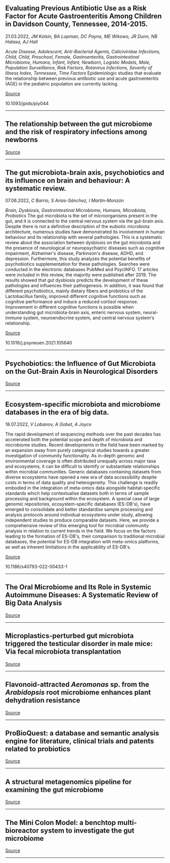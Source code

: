 ## Evaluating Previous Antibiotic Use as a Risk Factor for Acute Gastroenteritis Among Children in Davidson County, Tennessee, 2014-2015.
 21.03.2022, _JM Kolsin, BA Lopman, DC Payne, ME Wikswo, JR Dunn, NB Halasa, AJ Hall_


_Acute Disease, Adolescent, Anti-Bacterial Agents, Caliciviridae Infections, Child, Child, Preschool, Female, Gastroenteritis, Gastrointestinal Microbiome, Humans, Infant, Infant, Newborn, Logistic Models, Male, Population Surveillance, Risk Factors, Rotavirus Infections, Severity of Illness Index, Tennessee, Time Factors_
Epidemiologic studies that evaluate the relationship between previous antibiotic use and acute gastroenteritis (AGE) in the pediatric population are currently lacking.

[Source](https://doi.org/10.1038/s43856-022-00152-1)

10.1093/jpids/piy044

---

## The relationship between the gut microbiome and the risk of respiratory infections among newborns

[Source](https://doi.org/10.1038/s43856-022-00152-1)

---

## The gut microbiota-brain axis, psychobiotics and its influence on brain and behaviour: A systematic review.
 07.06.2022, _C Barrio, S Arias-Sánchez, I Martín-Monzón_


_Brain, Dysbiosis, Gastrointestinal Microbiome, Humans, Microbiota, Probiotics_
The gut microbiota is the set of microorganisms present in the gut, and it is connected to the central nervous system via the gut-brain axis. Despite there is not a definitive description of the eubiotic microbiota architecture, numerous studies have demonstrated its involvement in human behaviour and its relationship with several pathologies. This is a systematic review about the association between dysbiosis on the gut microbiota and the presence of neurological or neuropsychiatric diseases such as cognitive impairment, Alzheimer's disease, Parkinson's disease, ADHD, and depression. Furthermore, this study analyzes the potential benefits of psychobiotics supplementation for these pathologies. Searches were conducted in the electronic databases PubMed and PsycINFO. 17 articles were included in this review, the majority were published after 2019. The results showed that gut dysbiosis predicts the development of these pathologies and influences their pathogenesis. In addition, it was found that different psychobiotics, mainly dietary fibers and probiotics of the Lactobacillus family, improved different cognitive functions such as cognitive performance and induce a reduced cortisol response. Improvement in different cognitive functions is possible when understanding gut microbiota-brain axis, enteric nervous system, neural-immune system, neuroendocrine system, and central nervous system's relationship.

[Source](https://doi.org/10.1007/s12031-022-02053-3)

10.1016/j.psyneuen.2021.105640

---

## Psychobiotics: the Influence of Gut Microbiota on the Gut-Brain Axis in Neurological Disorders

[Source](https://doi.org/10.1007/s12031-022-02053-3)

---

## Ecosystem-specific microbiota and microbiome databases in the era of big data.
 18.07.2022, _V Lobanov, A Gobet, A Joyce_


The rapid development of sequencing methods over the past decades has accelerated both the potential scope and depth of microbiota and microbiome studies. Recent developments in the field have been marked by an expansion away from purely categorical studies towards a greater investigation of community functionality. As in-depth genomic and environmental coverage is often distributed unequally across major taxa and ecosystems, it can be difficult to identify or substantiate relationships within microbial communities. Generic databases containing datasets from diverse ecosystems have opened a new era of data accessibility despite costs in terms of data quality and heterogeneity. This challenge is readily embodied in the integration of meta-omics data alongside habitat-specific standards which help contextualise datasets both in terms of sample processing and background within the ecosystem. A special case of large genomic repositories, ecosystem-specific databases (ES-DB's), have emerged to consolidate and better standardise sample processing and analysis protocols around individual ecosystems under study, allowing independent studies to produce comparable datasets. Here, we provide a comprehensive review of this emerging tool for microbial community analysis in relation to current trends in the field. We focus on the factors leading to the formation of ES-DB's, their comparison to traditional microbial databases, the potential for ES-DB integration with meta-omics platforms, as well as inherent limitations in the applicability of ES-DB's.

[Source](https://environmentalmicrobiome.biomedcentral.com/articles/10.1186/s40793-022-00433-1)

10.1186/s40793-022-00433-1

---

## The Oral Microbiome and Its Role in Systemic Autoimmune Diseases: A Systematic Review of Big Data Analysis

[Source](https://doi.org/10.3389/fdata.2022.927520)

---

## Microplastics-perturbed gut microbiota triggered the testicular disorder in male mice: Via fecal microbiota transplantation

[Source](https://doi.org/10.1016/j.envpol.2022.119789)

---

## Flavonoid-attracted <em>Aeromonas </em>sp. from the <em>Arabidopsis</em> root microbiome enhances plant dehydration resistance

[Source](https://www.nature.com/articles/s41396-022-01288-7)

---

## ProBioQuest: a database and semantic analysis engine for literature, clinical trials and patents related to probiotics

[Source](https://doi.org/10.1093/database/baac059)

---

## A structural metagenomics pipeline for examining the gut microbiome

[Source](https://doi.org/10.1016/j.sbi.2022.102416)

---

## The Mini Colon Model: a benchtop multi-bioreactor system to investigate the gut microbiome

[Source](https://doi.org/10.1080/19490976.2022.2096993)

---

